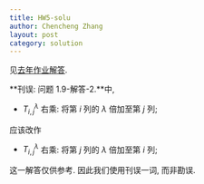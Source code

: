 ```yaml
---
title: HW5-solu
author: Chencheng Zhang
layout: post
category: solution
---
```


见[去年作业解答](https://zhangchenchengsjtu.github.io/MATH1205H-04-HW/assets/PDF/2025-09-25-HW5-solu%20(%E6%B2%BF%E7%94%A8%E5%8E%BB%E5%B9%B4%E8%A7%A3%E7%AD%94).pdf).

**刊误: 问题 1.9-解答-2.**中,

- $T_{i,j}^\lambda$ 右乘: 将第 $i$ 列的 $\lambda$ 倍加至第 $j$ 列;

应该改作

- $T_{i,j}^\lambda$ 右乘: 将第 $j$ 列的 $\lambda$ 倍加至第 $i$ 列;

这一解答仅供参考. 因此我们使用刊误一词, 而非勘误.
